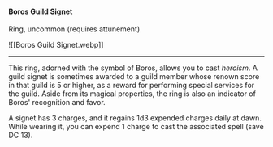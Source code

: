 #### Boros Guild Signet

Ring, uncommon (requires attunement)

![[Boros Guild Signet.webp]]

---

This ring, adorned with the symbol of Boros, allows you to cast *heroism*. A guild signet is sometimes awarded to a guild member whose renown score in that guild is 5 or higher, as a reward for performing special services for the guild. Aside from its magical properties, the ring is also an indicator of Boros' recognition and favor.

A signet has 3 charges, and it regains 1d3 expended charges daily at dawn. While wearing it, you can expend 1 charge to cast the associated spell (save DC 13).